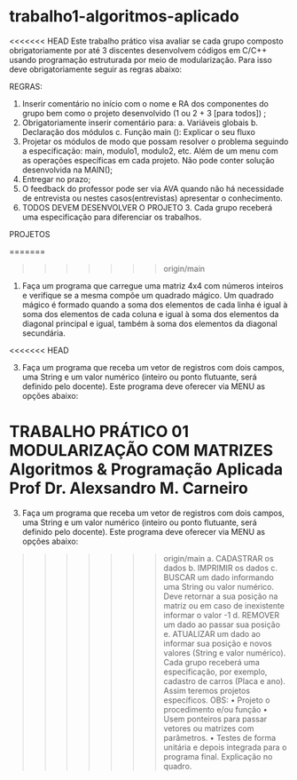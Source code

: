 # trabalho1-algoritmos-aplicado
<<<<<<< HEAD
Este trabalho prático visa avaliar se cada grupo composto obrigatoriamente por até 3
discentes desenvolvem códigos em C/C++ usando programação estruturada por meio
de modularização. Para isso deve obrigatoriamente seguir as regras abaixo:

REGRAS:

1. Inserir comentário no início com o nome e RA dos componentes do grupo bem
como o projeto desenvolvido (1 ou 2 + 3 [para todos]) ;
2. Obrigatoriamente inserir comentário para:
a. Variáveis globais
b. Declaração dos módulos
c. Função main (): Explicar o seu fluxo
3. Projetar os módulos de modo que possam resolver o problema seguindo a
especificação: main, modulo1, modulo2, etc. Além de um menu com as
operações específicas em cada projeto. Não pode conter solução desenvolvida
na MAIN();
4. Entregar no prazo;
5. O feedback do professor pode ser via AVA quando não há necessidade de
entrevista ou nestes casos(entrevistas) apresentar o conhecimento.
6. TODOS DEVEM DESENVOLVER O PROJETO 3. Cada grupo receberá uma
especificação para diferenciar os trabalhos.

PROJETOS

=======
>>>>>>> origin/main
1. Faça um programa que carregue uma matriz 4x4 com números inteiros e
verifique se a mesma compõe um quadrado mágico. Um quadrado mágico é
formado quando a soma dos elementos de cada linha é igual à soma dos
elementos de cada coluna e igual à soma dos elementos da diagonal principal e
igual, também à soma dos elementos da diagonal secundária.

<<<<<<< HEAD

3. Faça um programa que receba um vetor de registros com dois campos, uma
String e um valor numérico (inteiro ou ponto flutuante, será definido pelo
docente). Este programa deve oferecer via MENU as opções abaixo:

TRABALHO PRÁTICO 01
MODULARIZAÇÃO COM MATRIZES
Algoritmos & Programação Aplicada
Prof Dr. Alexsandro M. Carneiro
=======
3. Faça um programa que receba um vetor de registros com dois campos, uma
String e um valor numérico (inteiro ou ponto flutuante, será definido pelo
docente). Este programa deve oferecer via MENU as opções abaixo:
>>>>>>> origin/main
a. CADASTRAR os dados
b. IMPRIMIR os dados
c. BUSCAR um dado informando uma String ou valor numérico. Deve
retornar a sua posição na matriz ou em caso de inexistente informar o
valor -1
d. REMOVER um dado ao passar sua posição
e. ATUALIZAR um dado ao informar sua posição e novos valores (String e
valor numérico).
Cada grupo receberá uma especificação, por exemplo, cadastro de carros (Placa
e ano). Assim teremos projetos específicos.
OBS:
• Projeto o procedimento e/ou função
• Usem ponteiros para passar vetores ou matrizes com parâmetros.
• Testes de forma unitária e depois integrada para o programa final.
Explicação no quadro.